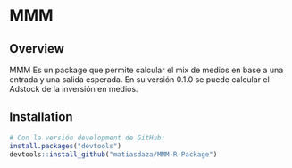 
# MMM

## Overview

MMM Es un package que permite calcular el mix de medios en base a una entrada y una salida esperada. En su versión 0.1.0 se puede calcular el Adstock de la inversión en medios.

## Installation

``` r
# Con la versión development de GitHub:
install.packages("devtools")
devtools::install_github("matiasdaza/MMM-R-Package")
```


